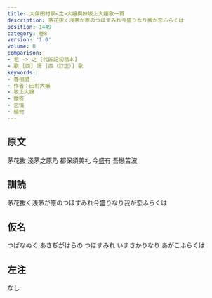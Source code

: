 ```yaml
---
title: 大伴田村家<之>大嬢與妹坂上大嬢歌一首
description: 茅花抜く浅茅が原のつほすみれ今盛りなり我が恋ふらくは
position: 1449
category: 巻8
version: '1.0'
volume: 8
comparison:
- 毛 -> 之 [代匠記初稿本]
- 歌 [西] 謌 [西（訂正）] 歌
keywords:
- 春相聞
- 作者：田村大嬢
- 坂上大嬢
- 贈答
- 恋情
- 植物
---
```


## 原文

茅花抜 淺茅之原乃 都保須美礼 今盛有 吾戀苦波

## 訓読

茅花抜く浅茅が原のつほすみれ今盛りなり我が恋ふらくは

## 仮名

つばなぬく あさぢがはらの つほすみれ いまさかりなり あがこふらくは

## 左注

なし
